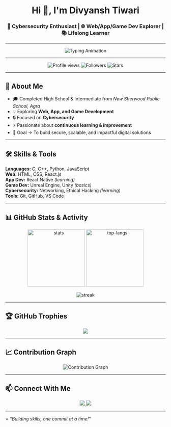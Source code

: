 <!-- Header -->
<h1 align="center">Hi 👋, I'm Divyansh Tiwari</h1>
<h3 align="center">🚀 Cybersecurity Enthusiast | 🌐 Web/App/Game Dev Explorer | 📚 Lifelong Learner</h3>

---

<!-- Typing Animation -->
<p align="center">
  <img src="https://readme-typing-svg.herokuapp.com?size=22&duration=4000&color=00FFB3&lines=Cybersecurity+Enthusiast+%F0%9F%94%92;Web+Developer+🌐;App+Developer+📱;Game+Dev+Explorer+🎮;Always+Learning+%26+Building+🚀" alt="Typing Animation">
</p>

---

<!-- Badges -->
<p align="center">
  <img src="https://komarev.com/ghpvc/?username=DevX04&label=Profile%20Views&color=0e75b6&style=flat" alt="Profile views" />
  <img src="https://img.shields.io/github/followers/DevX04?label=Followers&style=social" alt="Followers" />
  <img src="https://img.shields.io/github/stars/DevX04?label=Stars&style=social" alt="Stars" />
</p>

---

## 🌟 About Me  
- 🎓 Completed High School & Intermediate from *New Sherwood Public School, Agra*  
- 💡 Exploring **Web, App, and Game Development**  
- 🔒 Focused on **Cybersecurity**  
- ⚡ Passionate about **continuous learning & improvement**  
- 🎯 Goal → To build secure, scalable, and impactful digital solutions  

---

## 🛠️ Skills & Tools  
**Languages:** C, C++, Python, JavaScript  
**Web:** HTML, CSS, React.js  
**App Dev:** React Native *(learning)*  
**Game Dev:** Unreal Engine, Unity *(basics)*  
**Cybersecurity:** Networking, Ethical Hacking *(learning)*  
**Tools:** Git, GitHub, VS Code  

---

## 📊 GitHub Stats & Activity  

<p align="center">
  <img src="https://github-readme-stats.vercel.app/api?username=DevX04&show_icons=true&theme=radical" alt="stats" height="180"/>
  <img src="https://github-readme-stats.vercel.app/api/top-langs/?username=DevX04&layout=compact&theme=radical" alt="top-langs" height="180"/>
</p>

<p align="center">
  <img src="https://github-readme-streak-stats.herokuapp.com/?user=DevX04&theme=radical" alt="streak" />
</p>

---

## 🏆 GitHub Trophies  
<p align="center">
  <img src="https://github-profile-trophy.vercel.app/?username=DevX04&theme=radical&no-frame=true&no-bg=true&margin-w=15&margin-h=15" />
</p>

---

## 📈 Contribution Graph  
<p align="center">
  <img src="https://github-readme-activity-graph.vercel.app/graph?username=DevX04&theme=react-dark&hide_border=true" alt="Contribution Graph" />
</p>

---

## 📫 Connect With Me  
<p align="center">
  <a href="https://www.linkedin.com" target="_blank">
    <img src="https://img.shields.io/badge/LinkedIn-0A66C2?style=for-the-badge&logo=linkedin&logoColor=white" />
  </a>
  <a href="mailto:yourname@email.com">
    <img src="https://img.shields.io/badge/Email-D14836?style=for-the-badge&logo=gmail&logoColor=white" />
  </a>
</p>

---

⭐ *“Building skills, one commit at a time!”*  
